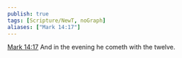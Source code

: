 ```yaml
---
publish: true
tags: [Scripture/NewT, noGraph]
aliases: ["Mark 14:17"]
---
```

[Mark 14:17](https://churchofjesuschrist.org/study/scriptures/nt/mark/14?lang=eng&id=p17#p17) And in the evening he cometh with the twelve.
